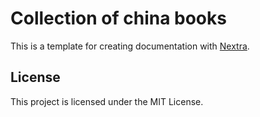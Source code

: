 # Collection of china books

This is a template for creating documentation with [Nextra](https://nextra.site).

## License

This project is licensed under the MIT License.
